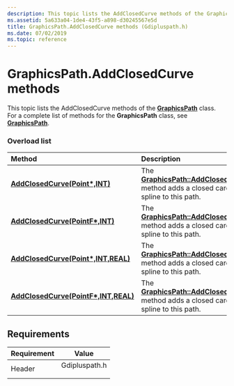 ```yaml
---
description: This topic lists the AddClosedCurve methods of the GraphicsPath class. For a complete list of methods for the GraphicsPath class, see GraphicsPath.
ms.assetid: 5a633a04-1de4-43f5-a898-d30245567e5d
title: GraphicsPath.AddClosedCurve methods (Gdipluspath.h)
ms.date: 07/02/2019
ms.topic: reference
---
```


# GraphicsPath.AddClosedCurve methods

This topic lists the AddClosedCurve methods of the [**GraphicsPath**](/windows/win32/api/gdipluspath/nl-gdipluspath-graphicspath) class. For a complete list of methods for the **GraphicsPath** class, see [**GraphicsPath**](/windows/win32/api/gdipluspath/nl-gdipluspath-graphicspath).

### Overload list



| Method                                                                                                                        | Description                                                                                                                                                                                |
|:------------------------------------------------------------------------------------------------------------------------------|:-------------------------------------------------------------------------------------------------------------------------------------------------------------------------------------------|
| [**AddClosedCurve(Point\*,INT)**](/windows/win32/api/gdipluspath/nf-gdipluspath-graphicspath-addclosedcurve(inconstpoint_inint))                     | The [**GraphicsPath::AddClosedCurve**](/windows/win32/api/gdipluspath/nf-gdipluspath-graphicspath-addclosedcurve(inconstpoint_inint)) method adds a closed cardinal spline to this path.<br/>               |
| [**AddClosedCurve(PointF\*,INT)**](/previous-versions//ms535618(v=vs.85))                   | The [**GraphicsPath::AddClosedCurve**](/previous-versions//ms535618(v=vs.85)) method adds a closed cardinal spline to this path.<br/>              |
| [**AddClosedCurve(Point\*,INT,REAL)**](/windows/win32/api/gdipluspath/nf-gdipluspath-graphicspath-addclosedcurve(inconstpoint_inint_inreal))   | The [**GraphicsPath::AddClosedCurve**](/windows/win32/api/gdipluspath/nf-gdipluspath-graphicspath-addclosedcurve(inconstpoint_inint_inreal)) method adds a closed cardinal spline to this path.<br/>  |
| [**AddClosedCurve(PointF\*,INT,REAL)**](/windows/win32/api/gdipluspath/nf-gdipluspath-graphicspath-addclosedcurve(inconstpointf_inint_inreal)) | The [**GraphicsPath::AddClosedCurve**](/windows/win32/api/gdipluspath/nf-gdipluspath-graphicspath-addclosedcurve(inconstpointf_inint_inreal)) method adds a closed cardinal spline to this path.<br/> |



## Requirements



| Requirement | Value |
|-------------------|------------------------------------------------------------------------------------------|
| Header<br/> | <dl> <dt>Gdipluspath.h</dt> </dl> |



 

 

